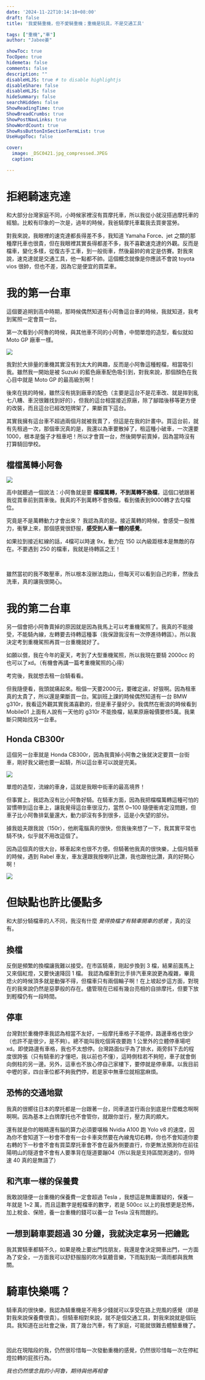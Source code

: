 ```yaml
---
date: '2024-11-22T10:14:10+08:00'
draft: false
title: '我愛騎重機，但不愛騎重機；重機是玩具，不是交通工具'

tags: ["重機","車"]
author: "Jabee姜"

showToc: true
TocOpen: true
hidemeta: false
comments: false
description: ""
disableHLJS: true # to disable highlightjs
disableShare: false
disableHLJS: false
hideSummary: false
searchHidden: false
ShowReadingTime: true
ShowBreadCrumbs: true
ShowPostNavLinks: true
ShowWordCount: true
ShowRssButtonInSectionTermList: true
UseHugoToc: false

cover:
  image: _DSC0421.jpg_compressed.JPEG
  caption: 

---
```


# 拒絕騎速克達

和大部分台灣家庭不同，小時候家裡沒有買摩托車，所以我從小就沒搭過摩托車的經驗。比較有印象的一次是，過年的時候，我爸騎摩托車載我去買麥當勞。

對我來說，我眼裡的速克達都長得差不多，我知道 Yamaha Force、jet 之類的那種摩托車也很貴，但在我眼裡其實長得都差不多，我不喜歡速克達的外觀。反而是檔車，變化多樣，從復古手工車，到一般街車，然後最帥的肯定是仿賽。對我來說，速克達就是交通工具，他一點都不帥。這個概念就像是你應該不會說 toyota vios 很帥，但也不差，因為它是便宜的買菜車。



# 我的第一台車

這個要追朔到高中時期，那時候偶然知道有小阿魯這台車的時候，我就知道，我考到駕照一定會買一台。

第一次看到小阿魯的時候，與其他車不同的小阿魯，中間單燈的造型，看似就如 Moto GP 廠車一樣。

![](_DSC6964.jpg_compressed.JPEG)

我對於大排量的重機其實沒有到太大的興趣，反而是小阿魯這種輕檔，相當吸引我。雖然我一開始是被 Suzuki 的藍色廠車配色吸引到，對我來說，那個顏色在我心目中就是 Moto GP 的最高級別啊！

後來在挑的時候，雖然沒有挑到廠車的配色（主要是這台不是花車改、就是摔到亂七八糟、車況很難找到好的），但我的這台相當接近原廠，除了腳踏後移等更方便的改裝，而且這台已經改短牌架了，果斷買下這台。

其實我擁有這台車不超過兩個月就被我賣了，但這是在我的計畫中。買這台前，就有先租過一次，那個車況真的是，我還以為車要散掉了，租這種小破車，一次還要1000，根本是盤子才租車吧！所以才會買一台，然後開學前賣掉，因為當時沒有打算騎回學校。

## 檔檔萬轉小阿魯

![](_DSC6910.jpg_compressed.JPEG)

高中就聽過一個說法：小阿魯就是要 **檔檔萬轉，不到萬轉不換檔**，這個口號跟著我從買車前到買車後。我真的不到萬轉不會換檔，看到儀表到9000轉才去勾檔位。

究竟是不是萬轉動力才會出來？ 我認為真的是。接近萬轉的時候，會感受一股推力，衝擊上來，那個感覺很舒服，**感受到人車一體的感覺**。

如果拉到接近紅線的話，4檔可以時速 9x，動力在 150 以內級距根本是無敵的存在。不要遇到 250 的檔車，我就是待轉區之王！

<br>

雖然當初的我不敢壓車，所以根本沒辦法跑山，但每天可以看到自己的車，然後去洗車，真的讓我很開心。

# 我的第二台車

另一個會把小阿魯賣掉的原因就是因為我馬上可以考重機駕照了。我真的不能接受，不能騎內線，左轉要去待轉這種事（我保證我沒有一次停進待轉區）。所以我決定考到重機駕照再買一台重機就好了。

如願以償，我在今年的夏天，考到了大型重機駕照，所以我現在要騎 2000cc 的也可以了xd。（有機會再講一篇考重機駕照的心得）

考完後，我就想去租一台騎看看。

但我隨便看，我頭就痛起來。租個一天要2000元，要確定誒，好狠啊。因為租車真的太貴了，所以還是果斷買一台。駕訓班上課的時候偶然知道有一台 BMW g310r，我看這外觀其實我滿喜歡的，但是車子量好少。我偶然在衝浪的時候看到 Mobile01 上面有人說有一天他的 g310r 不能換檔，結果原廠報價要修5萬。我果斷只開始找另一台車。

## Honda CB300r

這個另一台車就是 Honda CB300r，因為我賣掉小阿魯之後就決定要買一台街車，剛好我父親也要一起騎，所以這台車可以說是完美。

![](_DSC0421.jpg_compressed.JPEG)

單燈的造型，流線的車身，這就是我眼中街車的最高境界！

但事實上，我認為沒有比小阿魯好騎。在騎車方面，因為我把檔檔萬轉這種可怕的習慣帶到這台車上，讓我覺得這台車很沒力，當然 0~100 隨便衝肯定沒問題，但車子比小阿魯排氣量還大，動力卻沒有多到很多，這是小失望的部分。

據我姐夫跟我說（150r），他刷電腦真的很快，但我後來想了一下，我其實平常也騎不快，似乎就不用改這個了。

因為這個真的很大台，移車起來也很不方便。但騎著他我真的很快樂，上個月騎車的時候，遇到 Rabel 車友，車友還跟我按喇叭比讚，我也跟他比讚，真的好開心啊！

![](_DSC0303.jpg_compressed.JPEG)

# 但缺點也許比優點多

和大部分騎檔車的人不同，我沒有什麼 *覺得換檔才有騎車開車的感覺* ，真的沒有。

## 換檔

反倒是頻繁的換檔讓我難以接受。在市區騎乘，剛起步換到 3 檔，結果前面馬上又來個紅燈，又要快速降回 1 檔。 我認為檔車對比手排汽車來說更為複雜，畢竟熄火的時候頂多就是動彈不得，但檔車只有兩個輪子啊！在上坡起步這方面，對現在的我來說仍然是惡夢般的存在。儘管現在已經有幾台亮相的自排摩托，但要下放到輕檔仍有一段時間。

## 停車

台灣對於重機停車我認為相當不友好，一般摩托車格子不能停，路邊車格也很少（也許不是很少，是不夠）。總不能叫我吃個宵夜要跑 1 公里外的立體停車場吧xd。即使路邊有車格，我也不太想停。台灣路面似乎為了排水，兩旁斜下去的程度很誇張（只有騎車的才懂吧，我以前也不懂），這時側柱若不夠短，車子就會倒向側柱的另一邊。另外，這車也不放心停自己家樓下，要停就是停車庫。以我目前中壢的家，四台車位都不夠我們停，若是家中無車位就相當麻煩。

## 恐怖的交通地獄

我真的很嚮往日本的摩托都是一台跟著一台，同車道並行兩台到底是什麼概念啊啊啊啊。因為基本上白牌摩托也不會管你，就跟你並行，壓力真的頗大。

還有就是你的眼睛還有腦的算力必須要堪稱 Nvidia A100 跑 Yolo v8 的速度，因為你不會知道下一秒會不會有一台卡車突然要在內線鬼切右轉，你也不會知道你要右轉的下一秒會不會有買菜摩托車會不會在最外側要直行，你更無法預測你在前往陽明山的隧道會不會有人要準背在隧道要蹦04（所以我是支持區間測速的，但時速 40 真的是無語了）

## 和汽車一樣的保養費

我敢說隨便一台重機的保養費一定會超過 Tesla ，我想這是無庸置疑的，保養一年就是 1~2 萬，而且這數字是輕檔車的數字，若是 500cc 以上的我想更是恐怖，加上稅金、保險，養一台重機的錢可以養一台 Tesla 沒有問題的。

## 一想到騎車要超過 30 分鐘，我就決定拿另一把鑰匙

我其實騎車都騎不久，如果是晚上要出門找朋友，我還是會決定開車出門，一方面為了安全，一方面我可以舒舒服服的吹冷氣聽音樂，下雨點到點一滴雨都與我無關。

# 騎車快樂嗎？

騎車真的很快樂，我認為騎重機是不用多少錢就可以享受在路上兜風的感覺（即是對我來說保養費很貴）。但騎車相對來說，就不是個交通工具，對我來說就是個玩具。我知道在出社會之後，買了幾台汽車，有了家庭，可能就很難去體驗重機了。

<br>

因此在現階段的我，仍然很珍惜每一次發動重機的感覺，仍然很珍惜每一次在停紅燈拉轉的屁孩行為。

*我也仍然懷念我的小阿魯，期待與他再相會*

